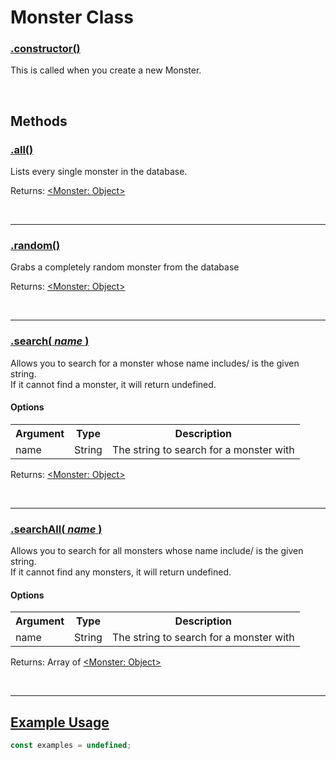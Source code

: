 <script>const page = "class"</script>
<a name="top"></a>
<h1 class="title"><b>Monster Class</b></h1>
<h3><a class="method" name="constructor" href="#constructor"><b>.constructor()</b></a></h3>
<div class="embed">
	<p class="description">This is called when you create a new Monster.</p>
</div><br>

<h2><b>Methods</b></h2>
<h3><a class="method" name="all" href="#all"><b>.all()</b></a></h3>
<div class="embed">
	<p class="description">Lists every single monster in the database.</p>
	<p class="returns">Returns: <a href="{{ site.baseurl }}/class/monster/object.html">&lt;Monster: Object&gt;</a></p>
</div><br>
<hr>

<h3><a class="method" name="random" href="#random"><b>.random()</b></a></h3>
<div class="embed">
	<p class="description">Grabs a completely random monster from the database</p>
	<p class="returns">Returns: <a href="{{ site.baseurl }}/class/monster/object.html">&lt;Monster: Object&gt;</a></p>
</div><br>
<hr>

<h3><a class="method" name="search" href="#search"><b>.search(<span class="args"> <i>name</i> </span>)</b></a></h3>
<div class="embed">
	<p class="description">Allows you to search for a monster whose name includes/ is the given string.<br>
	If it cannot find a monster, it will return undefined.
	</p>
	<h4><b>Options</b></h4>
	<table>
	<tr>
		<th>Argument</th>
		<th>Type</th>
		<th>Description</th>
	</tr><tr>
		<td>name</td>
		<td>String</td>
		<td>The string to search for a monster with</td>
	</tr>
	</table>
	<p class="returns">Returns: <a href="{{ site.baseurl }}/class/monster/object.html">&lt;Monster: Object&gt;</a></p>
</div><br>
<hr>

<h3><a class="method" name="searchAll" href="#searchAll"><b>.searchAll(<span class="args"> <i>name</i> </span>)</b></a></h3>
<div class="embed">
	<p class="description">Allows you to search for all monsters whose name include/ is the given string.<br>
 If it cannot find any monsters, it will return undefined.
 </p>
 <h4><b>Options</b></h4>
 <table>
 <tr>
	 <th>Argument</th>
	 <th>Type</th>
	 <th>Description</th>
 </tr><tr>
	 <td>name</td>
	 <td>String</td>
	 <td>The string to search for a monster with</td>
 </tr>
 </table>
	<p class="returns">Returns: Array of <a href="{{ site.baseurl }}/class/monster/object.html">&lt;Monster: Object&gt;</a></p>
</div><br>
<hr>

<h2><a class="method" name="examples" href="#examples"><b>Example Usage</b></a></h2>

```js
const examples = undefined;
```
